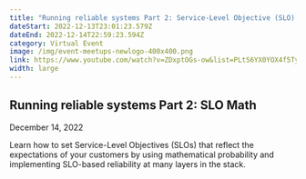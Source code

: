 ```yaml
---
title: "Running reliable systems Part 2: Service-Level Objective (SLO) Math"
dateStart: 2022-12-13T23:01:23.579Z
dateEnd: 2022-12-14T22:59:23.594Z
category: Virtual Event
image: /img/event-meetups-newlogo-400x400.png
link: https://www.youtube.com/watch?v=ZDxptOGs-ow&list=PLtS6YX0YOX4f5TyRI7jUdjm7D9H4laNlF
width: large
---
```

## Running reliable systems Part 2: SLO Math
D﻿ecember 14, 2022


Learn how to set Service-Level Objectives (SLOs) that reflect the expectations of your customers by using mathematical probability and implementing SLO-based reliability at many layers in the stack.